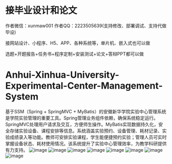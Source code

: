 # 接毕业设计和论文
作者微信：xunmaw001  作者QQ：2223505639(支持修改、部署调试、支持代做毕设)

接网站设计、小程序、H5、APP、各种系统等，单片机、嵌入式也可以做

选题+开题报告+任务书+程序定制+安装测试+论文+答辩PPT都可以做
# Anhui-Xinhua-University-Experimental-Center-Management-System
基于SSM（Spring + SpringMVC + MyBatis）的安徽新华学院实验中心管理系统是学院实验管理的重要工具。Spring管理业务组件依赖，确保系统稳定运行。SpringMVC处理用户请求及交互，方便师生操作。MyBatis实现数据持久化，安全存储实验设备、课程安排等信息。系统涵盖实验预约、设备管理、耗材记录、实验成绩录入等功能。教师可安排实验课程，学生能便捷预约实验；管理人员可实时掌握设备状态、耗材使用情况。该系统提升了实验中心管理效率，为教学科研提供有力支持。
![image](https://github.com/user-attachments/assets/85a6e97a-e30e-46e5-8907-19181840ab0f)
![image](https://github.com/user-attachments/assets/686576b5-de46-476e-893b-1c499606ee19)
![image](https://github.com/user-attachments/assets/504fc126-f70b-4bed-a1fc-c946c6a5ef7f)
![image](https://github.com/user-attachments/assets/80c549b8-64f4-4f6c-85d2-35c122ab8c46)
![image](https://github.com/user-attachments/assets/08dbae6c-8824-421e-b4f6-3f5110a13396)
![image](https://github.com/user-attachments/assets/399bbae0-1c70-4f83-a195-73ef0951e032)
![image](https://github.com/user-attachments/assets/1e6f793f-6c7a-498e-989c-86434439b0b5)
![image](https://github.com/user-attachments/assets/a2f77956-838a-4efb-905f-92ab7a5ce7b2)
